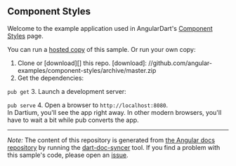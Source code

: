

## Component Styles

Welcome to the example application used in AngularDart's
[Component Styles](https://webdev.dartlang.org/angular/guide/component-styles) page.

You can run a [hosted copy](http://angular-examples.github.io/component-styles) of this sample. Or run your own copy:

1. Clone or [download][] this repo.
   [download]: //github.com/angular-examples/component-styles/archive/master.zip
2. Get the dependencies:

  `pub get`
3. Launch a development server:

  `pub serve`
4. Open a browser to `http://localhost:8080`.<br/>
  In Dartium, you'll see the app right away. In other modern browsers,
  you'll have to wait a bit while pub converts the app.



-------------------------------------------------------

*Note:* The content of this repository is generated from
[the Angular docs repository](//github.com/dart-lang/site-webdev/tree/master/public/docs/_examples/component-styles/dart) by running the
[dart-doc-syncer](//github.com/angular/dart-doc-syncer) tool.
If you find a problem with this sample's code, please open an
[issue](//github.com/dart-lang/site-webdev/issues/new?labels=example&title=%5BAngular%5D%5Bexample%5D%20guide/component-styles%3A%20).

